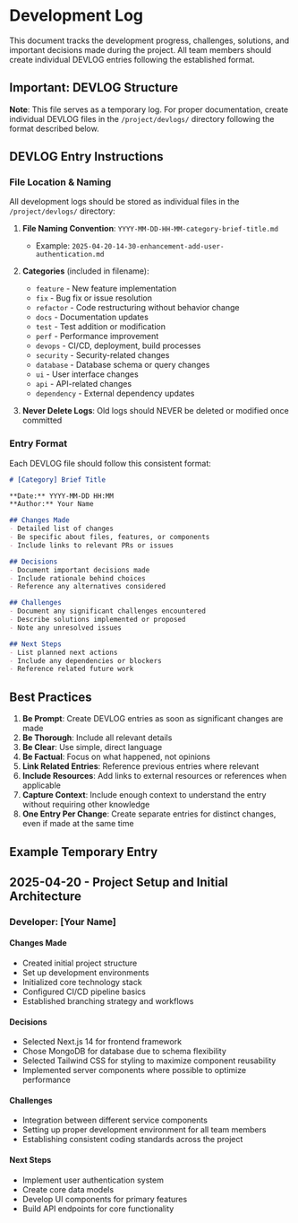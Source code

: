 # Development Log

This document tracks the development progress, challenges, solutions, and important decisions made during the project. All team members should create individual DEVLOG entries following the established format.

## Important: DEVLOG Structure

**Note**: This file serves as a temporary log. For proper documentation, create individual DEVLOG files in the `/project/devlogs/` directory following the format described below.

## DEVLOG Entry Instructions

### File Location & Naming

All development logs should be stored as individual files in the `/project/devlogs/` directory:

1. **File Naming Convention**: `YYYY-MM-DD-HH-MM-category-brief-title.md`
   - Example: `2025-04-20-14-30-enhancement-add-user-authentication.md`

2. **Categories** (included in filename):
   - `feature` - New feature implementation
   - `fix` - Bug fix or issue resolution
   - `refactor` - Code restructuring without behavior change
   - `docs` - Documentation updates
   - `test` - Test addition or modification
   - `perf` - Performance improvement
   - `devops` - CI/CD, deployment, build processes
   - `security` - Security-related changes
   - `database` - Database schema or query changes
   - `ui` - User interface changes
   - `api` - API-related changes
   - `dependency` - External dependency updates

3. **Never Delete Logs**: Old logs should NEVER be deleted or modified once committed

### Entry Format

Each DEVLOG file should follow this consistent format:

```markdown
# [Category] Brief Title

**Date:** YYYY-MM-DD HH:MM
**Author:** Your Name

## Changes Made
- Detailed list of changes
- Be specific about files, features, or components
- Include links to relevant PRs or issues

## Decisions
- Document important decisions made
- Include rationale behind choices
- Reference any alternatives considered

## Challenges
- Document any significant challenges encountered
- Describe solutions implemented or proposed
- Note any unresolved issues

## Next Steps
- List planned next actions
- Include any dependencies or blockers
- Reference related future work
```

## Best Practices

1. **Be Prompt**: Create DEVLOG entries as soon as significant changes are made
2. **Be Thorough**: Include all relevant details
3. **Be Clear**: Use simple, direct language
4. **Be Factual**: Focus on what happened, not opinions
5. **Link Related Entries**: Reference previous entries where relevant
6. **Include Resources**: Add links to external resources or references when applicable
7. **Capture Context**: Include enough context to understand the entry without requiring other knowledge
8. **One Entry Per Change**: Create separate entries for distinct changes, even if made at the same time

## Example Temporary Entry

## 2025-04-20 - Project Setup and Initial Architecture
### Developer: [Your Name]

#### Changes Made
- Created initial project structure
- Set up development environments
- Initialized core technology stack
- Configured CI/CD pipeline basics
- Established branching strategy and workflows

#### Decisions
- Selected Next.js 14 for frontend framework
- Chose MongoDB for database due to schema flexibility
- Selected Tailwind CSS for styling to maximize component reusability
- Implemented server components where possible to optimize performance

#### Challenges
- Integration between different service components
- Setting up proper development environment for all team members
- Establishing consistent coding standards across the project

#### Next Steps
- Implement user authentication system
- Create core data models
- Develop UI components for primary features
- Build API endpoints for core functionality
